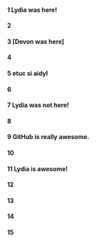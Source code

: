 #### 1 Lydia was here!
#### 2
#### 3 [Devon was here]
#### 4
#### 5 etuc si aidyl 
#### 6
#### 7 Lydia was not here!
#### 8
#### 9 GitHub is really awesome.  
#### 10
#### 11 Lydia is awesome!
#### 12
#### 13
#### 14
#### 15
